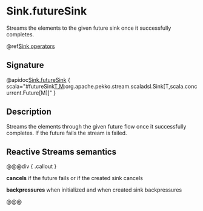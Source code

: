 # Sink.futureSink

Streams the elements to the given future sink once it successfully completes. 

@ref[Sink operators](../index.md#sink-operators)

## Signature

@apidoc[Sink.futureSink](Sink$) { scala="#futureSink[T,M](future:scala.concurrent.Future[org.apache.pekko.stream.scaladsl.Sink[T,M]]):org.apache.pekko.stream.scaladsl.Sink[T,scala.concurrent.Future[M]]" }


## Description

Streams the elements through the given future flow once it successfully completes. 
If the future fails the stream is failed.

## Reactive Streams semantics

@@@div { .callout }

**cancels** if the future fails or if the created sink cancels 

**backpressures** when initialized and when created sink backpressures

@@@


